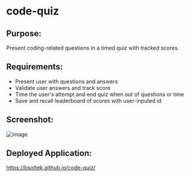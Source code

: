 # code-quiz

## Purpose:
Present coding-related questions in a timed quiz with tracked scores.

## Requirements:
* Present user with questions and answers
* Validate user answers and track score
* Time the user's attempt and end quiz when out of questions or time
* Save and recall leaderboard of scores with user-inputed id

## Screenshot:
![image](https://user-images.githubusercontent.com/26899394/117095123-1e63fb80-ad2b-11eb-8e68-2691122fa0e6.png)


## Deployed Application:
https://bsottek.github.io/code-quiz/
